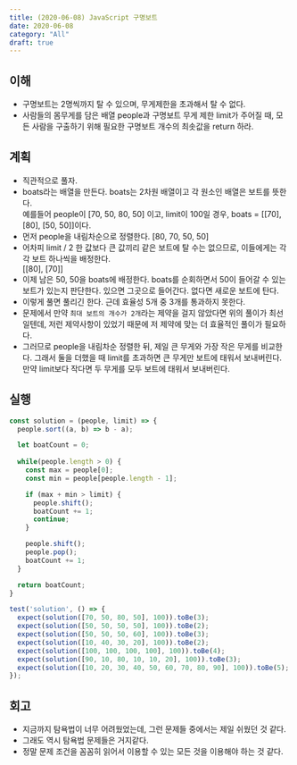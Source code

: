 ```yaml
---
title: (2020-06-08) JavaScript 구명보트
date: 2020-06-08
category: "All"
draft: true
---
```


## 이해

- 구명보트는 2명씩까지 탈 수 있으며, 무게제한을 초과해서 탈 수 없다.
- 사람들의 몸무게를 담은 배열 people과 구명보트 무게 제한 limit가 주어질 때, 모든 사람을 구출하기 위해 필요한 구명보트 개수의 최솟값을 return 하라.

## 계획

- 직관적으로 풀자.
- boats라는 배열을 만든다. boats는 2차원 배열이고 각 원소인 배열은 보트를 뜻한다.  
  예를들어 people이 [70, 50, 80, 50] 이고, limit이 100일 경우, boats = [[70], [80], [50, 50]]이다.
- 먼저 people을 내림차순으로 정렬한다. [80, 70, 50, 50]
- 어차피 limit / 2 한 값보다 큰 값끼리 같은 보트에 탈 수는 없으므로, 이들에게는 각각 보트 하나씩을 배정한다.  
  [[80], [70]]
- 이제 남은 50, 50을 boats에 배정한다. boats를 순회하면서 50이 들어갈 수 있는 보트가 있는지 판단한다. 있으면 그곳으로 들어간다. 없다면 새로운 보트에 탄다.
- 이렇게 풀면 풀리긴 한다. 근데 효율성 5개 중 3개를 통과하지 못한다.
- 문제에서 만약 `최대 보트의 개수가 2개`라는 제약을 걸지 않았다면 위의 풀이가 최선일텐데, 저런 제약사항이 있었기 때문에 저 제약에 맞는 더 효율적인 풀이가 필요하다.
- 그러므로 people을 내림차순 정렬한 뒤, 제일 큰 무게와 가장 작은 무게를 비교한다. 그래서 둘을 더했을 때 limit를 초과하면 큰 무게만 보트에 태워서 보내버린다. 만약 limit보다 작다면 두 무게를 모두 보트에 태워서 보내버린다.

## 실행

```javascript
const solution = (people, limit) => {
  people.sort((a, b) => b - a);

  let boatCount = 0;
  
  while(people.length > 0) {
    const max = people[0];
    const min = people[people.length - 1];

    if (max + min > limit) {
      people.shift();
      boatCount += 1;
      continue;
    }

    people.shift();
    people.pop();
    boatCount += 1;
  }

  return boatCount;
}

test('solution', () => {
  expect(solution([70, 50, 80, 50], 100)).toBe(3);
  expect(solution([50, 50, 50, 50], 100)).toBe(2);
  expect(solution([50, 50, 50, 60], 100)).toBe(3);
  expect(solution([10, 40, 30, 20], 100)).toBe(2);
  expect(solution([100, 100, 100, 100], 100)).toBe(4);
  expect(solution([90, 10, 80, 10, 10, 20], 100)).toBe(3);
  expect(solution([10, 20, 30, 40, 50, 60, 70, 80, 90], 100)).toBe(5);
});
```

## 회고

- 지금까지 탐욕법이 너무 어려웠었는데, 그런 문제들 중에서는 제일 쉬웠던 것 같다.
- 그래도 역시 탐욕법 문제들은 거지같다.
- 정말 문제 조건을 꼼꼼히 읽어서 이용할 수 있는 모든 것을 이용해야 하는 것 같다.

